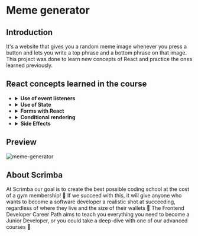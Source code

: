# Meme generator
## Introduction
It's a website that gives you a random meme image whenever you press a button and lets you write a top phrase and a bottom phrase on that image.
This project was done to learn new concepts of React and practice the ones learned previously. 
## React concepts learned in the course
  - <details>
      <summary><b>Use of event listeners</b></summary>
      <br/>

      - <details>
          <br/>
          <summary>You can create and attach an event listener by writing it as an attribute in the element you want to attach it, like in HTML, but you have to write them in Camel Case.  </summary>
  
          ```JSX
          function Main(){
            return (
              <main onClick={handleClick} onMouseEnter={handleMouseEnter}></main>
            )
          }
          ```
        </details>
      - <details>
          <summary>Then, you can write the functions that run when the event happens, like in any other javascript code</summary>

          ```JSX
          function Main(){
            function handleClick(){
              console.log("Click handled")
            }
            function handleMouseEnter(){
              console.log("Mouse Enter handled")
            }
            return (
              <main onClick={handleClick} onMouseEnter={handleMouseEnter}></main>
            )
          }          
          ```
      </details>

    </details>
  - <details>
      <summary><b>Use of State</b></summary>
      <br/>
    
      - If you want your component to re-render when a value in your code updates, you have to use State.
        - For example, in this project when you write on the upper-text input, the upper text of the meme image changes too.
        - That happens because I store the value you write in a variable that I create using State
          
      <br/>
    
      - <details>
          <summary><b>Setting a State</b></summary>
          <br/>
        
          - To use a State, you have to write `React.useState("value")`. The "value" you pass, will be the first value of your variable.
          - That function will return an array with two values inside. The first is your variable's actual value; the second is the function you will have to use to update that value.
          - Knowing that useState() will return an array, you can deconstruct it at the same time you create the variable.
          - **Tip!** to normalize the names, you can name the function that will update the value like this: "set" + "variableName" = setVariableName
          <br/>
          
          ```JSX
          function Main(){
            const stateArray = React.useState("first value")
            // Or, the better way
            const [value, setValue] = React.useState("first value")
            // Where value is the value, and setValue is the function to update that value.
          }
          ```  
        </details>  
      - <details>
          <summary><b>Updating State</b></summary>
          <br/>
   
          - If you don't need to use the previous value, you only have to pass the new value as a parameter to the setter function.
          - If you need to use the previous value, you have to pass a function as a parameter. That function will receive the previous value as default. 
            - **Tip!** to normalize the names, you can name that previous value like this: "prev" + "variableName" = prevVariableName
          - To update a variable correctly, you have to create a new instance of that variable, so React can detect a change and re-render.
            - For example, if you want to change a property of an object, you have to return a new object with that property changed in the setter function.  
   
          <br/>
          
          ```JSX
          function Main(){
            const [name, setName] = React.useState("a name")
            
            /* - New independent value - */
            setName("another name") 
            console.log(name) // "another name"
          
            /* - A value that use the previous one - */
            setName((prevName) => prevName + " with other things")
            console.log(name) // "a name with other things"

            /* - With objects - */          
            const [object, setObject] = React.useState({prop1: 1, prop2: 2))
          
            /* - Simple - */
            setObject((prevObject) => {
              const newObject = {...prevObject}
              newObject.prop1 = "one"
              return newObject
            })
          
            /* - Simplified - */
            setObject((prevObject) => {
              return {...prevObject, prop1:"one"}
            })
          }
          ```
        </details>
    </details>
  - <details>
      <summary><b>Forms with React</b></summary>
      <br/>
    
      - <details>
          <summary>To handle forms, the best way is to use an object that stores the state of each input. If you don't do that, you will have to create a State for each input</summary>
        
          ```JSX
          function Main(){
            const [formData, setFormData] = React.useState({input1:value, input2:value})
            return (
              <form>
                <input>
                <input>
              </form>
            )
          }
          ```
        </details>
      - <details>
          <summary>To know which property to update, you have to use the same name for the property of your object, and the "name" attribute of your input</summary>
        
          ```JSX
          function Main(){
            const [formData, setFormData] = React.useState({input1:value, input2:value})
            return (
              <form>
                <input name="input1">
                <input name="input2">
              </form>
            )
          }
          ```
        </details>
      - <details>
          <summary>Then, you can select the property using "[propertyName]" (computed property names feature) to change the value. </summary>
        
          ```JSX
          function Main(){
            const [formData, setFormData] = React.useState({input1:value, input2:value})

            function handleChange(e){
              const input = e.target
              setFormData(prevFormData => {
                return ({
                  ...prevFormData,
                  [input.name]: input.value
                })
              })
            }
          
            return (
              <form>
                <input name="input1" onChange={handleChange} value="">
                <input name="input2" onChange={handleChange} value="">
              </form>
            )
          }
          ```
        </details>
      - <details>
          <summary>The best practice is also to have "controlled inputs": The value of the inputs and the form object must be the same. The best way to achieve this is to set the value of the "value" attribute to the value of the correspondent property</summary>
        
          ```JSX
          function Main(){
            const [formData, setFormData] = React.useState({input1:value, input2:value})

            function handleChange(e){
              const input = e.target
              setFormData(prevFormData => {
                return ({
                  ...prevFormData,
                  [input.name]: input.value
                })
              })
            }
          
            return (
              <form>
                <input name="input1" onChange={handleChange} value={formData.input1}>
                <input name="input2" onChange={handleChange} value={formData.input2}>
              </form>
            )
          }
          ```
        </details>
      - <details>
          <summary>You need to take into account other types of inputs that don`t have the same structure as text inputs, like checkboxes</summary>
        
          ```JSX
          function Main(){
            const [formData, setFormData] = React.useState({input1:value, input2:value, checkbox:false})

            function handleChange(e){
              const input = e.target
              setFormData(prevFormData => {
                return ({
                  ...prevFormData,
                  [input.name]: (input.type === checkbox) ? input.checked : input.value
                })
              })
            }
          
            return (
              <form>
                <input name="input1" onChange={handleChange} value={formData.input1}>
                <input name="input2" onChange={handleChange} value={formData.input2}>
                <input type="checkbox" onChange={handleChange} value={formData.checkbox}>
              </form>
            )
          }
          ```
        </details>         
    </details>
  - <details>
      <summary><b>Conditional rendering</b></summary>
      <br/>

      - You can set AND conditions for the elements to render, or OR conditions to select between two.
      - You have to use short-circuit evaluation (&& or ||) to write the conditions.
      - You can also use the conditional ternary operator ((cond) ? ifTrue:ifFalse).

      <br/>
      
      ```JSX
          function Main(){
            const condition = false;
            return (
              {condition && <h1>Title</h1>}
              {(condition) ? <h1>Title</h1> : <h1>Another title</h1>}
            )
          }      
      ```  
    </details>
  - <details>
      <summary><b>Side Effects</b></summary>
      <br/>

      - When a React component re-render, the code inside will run again. If you want a part of your code not to re-run each renderization, you can use React.useEffect()
      - React.useEffect() will accept two parameters, one is a function containing your code, and the second is an array of "dependencies"
      - These dependencies will be the variables you want React to follow. React will run the code inside the function whenever the value of these variables changes.
      - If you don't provide an array of dependencies, the code inside your function will run every render.
      - If you provide an empty array, the code inside your function will run only once.
      - In the function you provide, you can also return another function. This function will act as a cleanup function to, for example, remove event listeners that you added off-side React.
        - The cleanup function will run when the React Component is removed from the DOM.
      - **Theory tip!** React.useEffect runs after render.

      <br/>
      
      ```JSX
        function Main(){
          const [name, setName] = React.useState("a name");
          const [age, setAge] = React.useState("an age")
          
    
          /* This will run every time name changes */
          React.useEffect(
            () => console.log("Name run"),
            [name]
          )

          /* This will run every time age changes */
          React.useEffect(
            () => console.log("Age run"),
            [age]
          )

          /* This will run only once */
          React.useEffect(
            () => console.log("Once run"),
            []
          )

          /* Cleanup function example */

          React.useEffect(
            () => {
                    const randomEvent = () => console.log("Random")
                    const clickButton = document.getElementById("click-button")
                    clickButton.addEventListener("click", randomEvent)
                    return (() => clickButton.removeEventListener(randomEvent))
                  },
            []
          )
          return (
            <p>Name: {name}</p>
            <p>Age: {age}</p>
            <button id="click-button">Click!</button>
          )
        }      
      ```  

      
    </details>
## Preview
![meme-generator](https://github.com/user-attachments/assets/cbfc903a-1bda-4047-bb95-9c9d7e3ecab0)
## About Scrimba

At Scrimba our goal is to create the best possible coding school at the cost of a gym membership! 💜
If we succeed with this, it will give anyone who wants to become a software developer a realistic shot at succeeding, regardless of where they live and the size of their wallets 🎉
The Frontend Developer Career Path aims to teach you everything you need to become a Junior Developer, or you could take a deep-dive with one of our advanced courses 🚀

